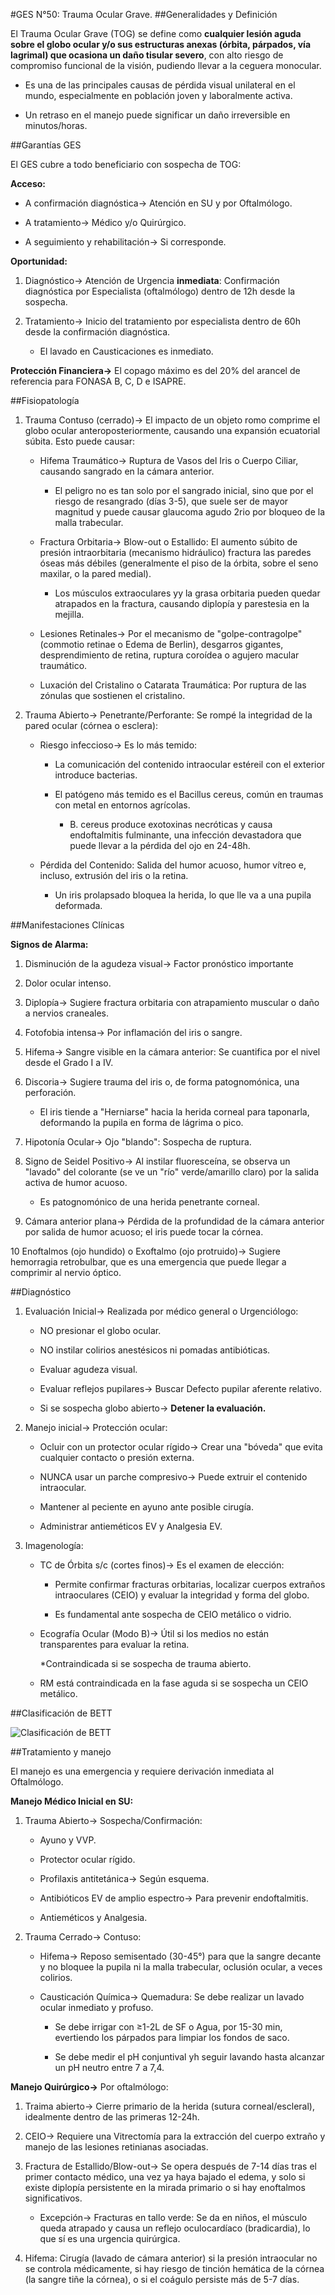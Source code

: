 #GES N°50: Trauma Ocular Grave.
##Generalidades y Definición

El Trauma Ocular Grave (TOG) se define como **cualquier lesión aguda sobre el globo ocular y/o sus estructuras anexas (órbita, párpados, vía lagrimal) que ocasiona un daño tisular severo**, con alto riesgo de compromiso funcional de la visión, pudiendo llevar a la ceguera monocular.

* Es una de las principales causas de pérdida visual unilateral en el mundo, especialmente en población joven y laboralmente activa.

* Un retraso en el manejo puede significar un daño irreversible en minutos/horas.

##Garantías GES

El GES cubre a todo beneficiario con sospecha de TOG:

**Acceso:**

* A confirmación diagnóstica→ Atención en SU y por Oftalmólogo.

* A tratamiento→ Médico y/o Quirúrgico.

* A seguimiento y rehabilitación→ Si corresponde.

**Oportunidad:**

1. Diagnóstico→ Atención de Urgencia **inmediata**: Confirmación diagnóstica por Especialista (oftalmólogo) dentro de 12h desde la sospecha.

2. Tratamiento→ Inicio del tratamiento por especialista dentro de 60h desde la confirmación diagnóstica.

	* El lavado en Causticaciones es inmediato.

**Protección Financiera→** El copago máximo es del 20% del arancel de referencia para FONASA B, C, D e ISAPRE.

##Fisiopatología

1. Trauma Contuso (cerrado)→ El impacto de un objeto romo comprime el globo ocular anteroposteriormente, causando una expansión ecuatorial súbita. Esto puede causar:

	* Hifema Traumático→ Ruptura de Vasos del Iris o Cuerpo Ciliar, causando sangrado en la cámara anterior.
	
		* El peligro no es tan solo por el sangrado inicial, sino que por el riesgo de resangrado (días 3-5), que suele ser de mayor magnitud y puede causar glaucoma agudo 2rio por bloqueo de la malla trabecular.
		
	* Fractura Orbitaria→ Blow-out o Estallido: El aumento súbito de presión intraorbitaria (mecanismo hidráulico) fractura las paredes óseas más débiles (generalmente el piso de la órbita, sobre el seno maxilar, o la pared medial).
	
		* Los músculos extraoculares yy la grasa orbitaria pueden quedar atrapados en la fractura, causando diplopía y parestesia en la mejilla.
		
	* Lesiones Retinales→ Por el mecanismo de "golpe-contragolpe" (commotio retinae o Edema de Berlin), desgarros gigantes, desprendimiento de retina, ruptura coroídea o agujero macular traumático.
	
	* Luxación del Cristalino o Catarata Traumática: Por ruptura de las zónulas que sostienen el cristalino.
	
2. Trauma Abierto→ Penetrante/Perforante: Se rompé la integridad de la pared ocular (córnea o esclera):

	* Riesgo infeccioso→ Es lo más temido:
		
		* La comunicación del contenido intraocular estéreil con el exterior introduce bacterias.
		
		* El patógeno más temido es el Bacillus cereus, común en traumas con metal en entornos agrícolas.
		
			* B. cereus produce exotoxinas necróticas y causa endoftalmitis fulminante, una infección devastadora que puede llevar a la pérdida del ojo en 24-48h.
	
	* Pérdida del Contenido: Salida del humor acuoso, humor vítreo e, incluso, extrusión del iris o la retina.
	
		* Un iris prolapsado bloquea la herida, lo que lle va a una pupila deformada.

##Manifestaciones Clínicas

**Signos de Alarma:**

1. Disminución de la agudeza visual→ Factor pronóstico importante

2. Dolor ocular intenso.

3. Diplopía→ Sugiere fractura orbitaria con atrapamiento muscular o daño a nervios craneales.

4. Fotofobia intensa→ Por inflamación del iris o sangre.

5. Hifema→ Sangre visible en la cámara anterior: Se cuantifica por el nivel desde el Grado I a IV.

6. Discoria→ Sugiere trauma del iris o, de forma patognomónica, una perforación.

	* El iris tiende a "Herniarse" hacia la herida corneal para taponarla, deformando la pupila en forma de lágrima o pico.
	
7. Hipotonía Ocular→ Ojo "blando": Sospecha de ruptura.

8. Signo de Seidel Positivo→ Al instilar fluoresceína, se observa un "lavado" del colorante (se ve un "río" verde/amarillo claro) por la salida activa de humor acuoso.

	* Es patognomónico de una herida penetrante corneal.

9. Cámara anterior plana→ Pérdida de la profundidad de la cámara anterior por salida de humor acuoso; el iris puede tocar la córnea.

10 Enoftalmos (ojo hundido) o Exoftalmo (ojo protruido)→ Sugiere hemorragia retrobulbar, que es una emergencia que puede llegar a comprimir al nervio óptico.

##Diagnóstico 

1. Evaluación Inicial→ Realizada por médico general o Urgenciólogo:

	* NO presionar el globo ocular.
	
	* NO instilar colirios anestésicos ni pomadas antibióticas.
	
	* Evaluar agudeza visual.
	
	* Evaluar reflejos pupilares→ Buscar Defecto pupilar aferente relativo.
	
	* Si se sospecha globo abierto→ **Detener la evaluación.**

2. Manejo inicial→ Protección ocular:

	* Ocluir con un protector ocular rígido→ Crear una "bóveda" que evita cualquier contacto o presión externa.
	
	* NUNCA usar un parche compresivo→ Puede extruir el contenido intraocular.
	
	* Mantener al peciente en ayuno ante posible cirugía.
	
	* Administrar antieméticos EV y Analgesia EV.
	
3. Imagenología:

	* TC de Órbita s/c (cortes finos)→ Es el examen de elección:
	
		* Permite confirmar fracturas orbitarias, localizar cuerpos extraños intraoculares (CEIO) y evaluar la integridad y forma del globo.
		
		* Es fundamental ante sospecha de CEIO metálico o vidrio.
		
	* Ecografía Ocular (Modo B)→ Útil si los medios no están transparentes para evaluar la retina.
	
		*Contraindicada si se sospecha de trauma abierto.
	
	* RM está contraindicada en la fase aguda si se sospecha un CEIO metálico.
	
##Clasificación de BETT

![Clasificación de BETT](../imagenes/ges50/BETT.gif)

##Tratamiento y manejo

El manejo es una emergencia y requiere derivación inmediata al Oftalmólogo.

**Manejo Médico Inicial en SU:**

1. Trauma Abierto→ Sospecha/Confirmación:

	* Ayuno y VVP.
	
	* Protector ocular rígido.
	
	* Profilaxis antitetánica→ Según esquema.
	
	* Antibióticos EV de amplio espectro→ Para prevenir endoftalmitis.
	
	* Antieméticos y Analgesia.

2. Trauma Cerrado→ Contuso:

	* Hifema→ Reposo semisentado (30-45°) para que la sangre decante y no bloquee la pupila ni la malla trabecular, oclusión ocular, a veces colirios.
	
	* Causticación Química→ Quemadura: Se debe realizar un lavado ocular inmediato y profuso.
	
		* Se debe irrigar con ≥1-2L de SF o Agua, por 15-30 min, evertiendo los párpados para limpiar los fondos de saco.
		
		* Se debe medir el pH conjuntival yh seguir lavando hasta alcanzar un pH neutro entre 7 a 7,4.

**Manejo Quirúrgico→** Por oftalmólogo:

1. Traima abierto→ Cierre primario de la herida (sutura corneal/escleral), idealmente dentro de las primeras 12-24h.

2. CEIO→ Requiere una Vitrectomía para la extracción del cuerpo extraño y manejo de las lesiones retinianas asociadas.

3. Fractura de Estallido/Blow-out→ Se opera después de 7-14 días tras el primer contacto médico, una vez ya haya bajado el edema, y solo si existe diplopía persistente en la mirada primario o si hay enoftalmos significativos.

	* Excepción→ Fracturas en tallo verde: Se da en niños, el músculo queda atrapado y causa un reflejo oculocardíaco (bradicardia), lo que sí es una urgencia quirúrgica.
	
4. Hifema: Cirugía (lavado de cámara anterior) si la presión intraocular no se controla médicamente, si hay riesgo de tinción hemática de la córnea (la sangre tiñe la córnea), o si el coágulo persiste más de 5-7 días.
